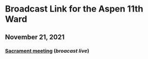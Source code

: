 # Broadcast Link for the Aspen 11th Ward

## November 21, 2021
### [Sacrament meeting](https://www.youtube.com/watch?v=pMxF47ro1Js) (*broacast live*)
